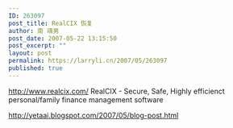 ```yaml
---
ID: 263097
post_title: RealCIX 恢复
author: 南 靖男
post_date: 2007-05-22 13:15:50
post_excerpt: ""
layout: post
permalink: https://larryli.cn/2007/05/263097
published: true
---
```

<a href="http://www.realcix.com/">http://www.realcix.com/</a>
RealCIX - Secure, Safe, Highly efficienct personal/family finance management software
<!--more-->
<a href="http://yetaai.blogspot.com/2007/05/blog-post.html">http://yetaai.blogspot.com/2007/05/blog-post.html</a>